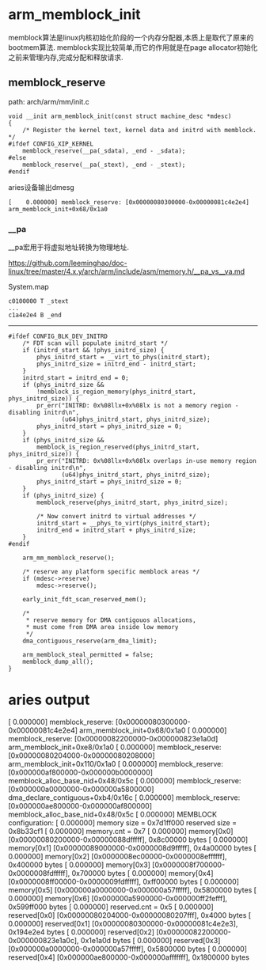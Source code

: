 arm_memblock_init
========================================

memblock算法是linux内核初始化阶段的一个内存分配器,本质上是取代了原来的bootmem算法.
memblock实现比较简单,而它的作用就是在page allocator初始化之前来管理内存,完成分配和释放请求.

memblock_reserve
----------------------------------------

path: arch/arm/mm/init.c
```
void __init arm_memblock_init(const struct machine_desc *mdesc)
{
    /* Register the kernel text, kernel data and initrd with memblock. */
#ifdef CONFIG_XIP_KERNEL
    memblock_reserve(__pa(_sdata), _end - _sdata);
#else
    memblock_reserve(__pa(_stext), _end - _stext);
#endif
```

aries设备输出dmesg
```
[    0.000000] memblock_reserve: [0x00000080300000-0x00000081c4e2e4] arm_memblock_init+0x68/0x1a0
```

### __pa

__pa宏用于将虚拟地址转换为物理地址.

https://github.com/leeminghao/doc-linux/tree/master/4.x.y/arch/arm/include/asm/memory.h/__pa_vs__va.md

System.map
```
c0100000 T _stext
...
c1a4e2e4 B _end
```

----------------------------------------

```
#ifdef CONFIG_BLK_DEV_INITRD
    /* FDT scan will populate initrd_start */
    if (initrd_start && !phys_initrd_size) {
        phys_initrd_start = __virt_to_phys(initrd_start);
        phys_initrd_size = initrd_end - initrd_start;
    }
    initrd_start = initrd_end = 0;
    if (phys_initrd_size &&
        !memblock_is_region_memory(phys_initrd_start, phys_initrd_size)) {
        pr_err("INITRD: 0x%08llx+0x%08lx is not a memory region - disabling initrd\n",
               (u64)phys_initrd_start, phys_initrd_size);
        phys_initrd_start = phys_initrd_size = 0;
    }
    if (phys_initrd_size &&
        memblock_is_region_reserved(phys_initrd_start, phys_initrd_size)) {
        pr_err("INITRD: 0x%08llx+0x%08lx overlaps in-use memory region - disabling initrd\n",
               (u64)phys_initrd_start, phys_initrd_size);
        phys_initrd_start = phys_initrd_size = 0;
    }
    if (phys_initrd_size) {
        memblock_reserve(phys_initrd_start, phys_initrd_size);

        /* Now convert initrd to virtual addresses */
        initrd_start = __phys_to_virt(phys_initrd_start);
        initrd_end = initrd_start + phys_initrd_size;
    }
#endif

    arm_mm_memblock_reserve();

    /* reserve any platform specific memblock areas */
    if (mdesc->reserve)
        mdesc->reserve();

    early_init_fdt_scan_reserved_mem();

    /*
     * reserve memory for DMA contigouos allocations,
     * must come from DMA area inside low memory
     */
    dma_contiguous_reserve(arm_dma_limit);

    arm_memblock_steal_permitted = false;
    memblock_dump_all();
}
```

aries output
=======================

[    0.000000] memblock_reserve: [0x00000080300000-0x00000081c4e2e4] arm_memblock_init+0x68/0x1a0
[    0.000000] memblock_reserve: [0x00000082200000-0x000000823e1a0d] arm_memblock_init+0xe8/0x1a0
[    0.000000] memblock_reserve: [0x00000080204000-0x00000080208000] arm_memblock_init+0x110/0x1a0
[    0.000000] memblock_reserve: [0x000000af800000-0x000000b0000000] memblock_alloc_base_nid+0x48/0x5c
[    0.000000] memblock_reserve: [0x000000a0000000-0x000000a5800000] dma_declare_contiguous+0xb4/0x16c
[    0.000000] memblock_reserve: [0x000000ae800000-0x000000af800000] memblock_alloc_base_nid+0x48/0x5c
[    0.000000] MEMBLOCK configuration:
[    0.000000]  memory size = 0x7d1ff000 reserved size = 0x8b33cf1
[    0.000000]  memory.cnt  = 0x7
[    0.000000]  memory[0x0]     [0x00000080200000-0x00000088dfffff], 0x8c00000 bytes
[    0.000000]  memory[0x1]     [0x00000089000000-0x0000008d9fffff], 0x4a00000 bytes
[    0.000000]  memory[0x2]     [0x0000008ec00000-0x0000008effffff], 0x400000 bytes
[    0.000000]  memory[0x3]     [0x0000008f700000-0x0000008fdfffff], 0x700000 bytes
[    0.000000]  memory[0x4]     [0x0000008ff00000-0x0000009fdfffff], 0xff00000 bytes
[    0.000000]  memory[0x5]     [0x000000a0000000-0x000000a57fffff], 0x5800000 bytes
[    0.000000]  memory[0x6]     [0x000000a5900000-0x000000ff2fefff], 0x599ff000 bytes
[    0.000000]  reserved.cnt  = 0x5
[    0.000000]  reserved[0x0]   [0x00000080204000-0x00000080207fff], 0x4000 bytes
[    0.000000]  reserved[0x1]   [0x00000080300000-0x00000081c4e2e3], 0x194e2e4 bytes
[    0.000000]  reserved[0x2]   [0x00000082200000-0x000000823e1a0c], 0x1e1a0d bytes
[    0.000000]  reserved[0x3]   [0x000000a0000000-0x000000a57fffff], 0x5800000 bytes
[    0.000000]  reserved[0x4]   [0x000000ae800000-0x000000afffffff], 0x1800000 bytes
```